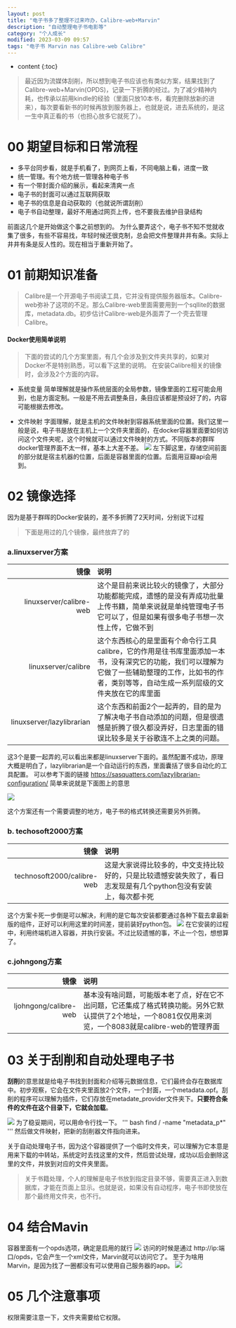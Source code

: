 ```yaml
---
layout: post
title: "电子书多了整理不过来咋办，Calibre-web+Marvin"
description: "自动整理电子书电影等"
category: "个人成长"
modified: 2023-03-09 09:57
tags: "电子书 Marvin nas Calibre-web Calibre"
---
```

* content
{:toc}

> 最近因为流媒体刮削，所以想到电子书应该也有类似方案，结果找到了Calibre-web+Marvin(OPDS)，记录一下折腾的经过。为了减少精神内耗，也传承以前用kindle的经验（里面只放10本书，看完删除放新的进来），每次要看新书的时候再放到服务器上，也就是说，进去系统的，是这一生中真正看的书（也担心放多它就死了）。

<!-- more -->
# 00 期望目标和日常流程
* 多平台同步看，就是手机看了，到网页上看，不同电脑上看，进度一致
* 统一管理。有个地方统一管理各种电子书
* 有一个带封面介绍的展示，看起来清爽一点
* 电子书的封面可以通过互联网获取
* 电子书的信息是自动获取的（也就说所谓刮削）
* 电子书自动整理，最好不用通过网页上传，也不要我去维护目录结构

前面这几个是开始做这个事之前想到的。
为什么要弄这个，电子书不知不觉就收集了很多，有些不容易找，年轻时候还很克制，总会把文件整理井井有条。实际上井井有条是反人性的。现在相当于重新开始了。

# 01 前期知识准备
> Calibre是一个开源电子书阅读工具，它并没有提供服务器版本。Calibre-web弥补了这项的不足。那么Calibre-web里面需要用到一个sqllite的数据库，metadata.db。初步估计Calibre-web是外面弄了一个壳去管理Calibre。

#### Docker使用简单说明

> 下面的尝试的几个方案里面，有几个会涉及到文件夹共享的，如果对Docker不是特别熟悉，可以看下这里的说明。
在安装Calibre相关的镜像时，会涉及2个方面的内容。
* 系统变量
简单理解就是操作系统层面的全局参数，镜像里面的工程可能会用到，也是方面定制。一般是不用去调整条目，条目应该都是预设好了的，内容可能根据去修改。

* 文件映射
字面理解，就是主机的文件映射到容器系统里面的位置。我们这里一般是说，电子书是放在主机上一个文件夹里面的，在docker容器里面要如何访问这个文件夹呢，这个时候就可以通过文件映射的方式。不同版本的群晖docker管理界面不太一样，基本上大差不差。
![](../../images/2023-03-19-01-10-04.png)
左下脚这里，存储空间前面的部分就是宿主机器的位置，后面是容器里面的位置。后面用豆瓣api会用到。


# 02 镜像选择
因为是基于群晖的Docker安装的，差不多折腾了2天时间，分别说下过程
> 下面是用过的几个镜像，最终放弃了的

### a.linuxserver方案

|              镜像 | 说明 | 
| -----------------: | :-------------- | 
|         linuxserver/calibre-web |          这个是目前来说比较火的镜像了，大部分功能都能完成，遗憾的是没有弄成功批量上传书籍，简单来说就是单纯管理电子书它可以了，但是如果有很多电子书想一次性上传，它做不到               |
| linuxserver/calibre                 |          这个东西核心的是里面有个命令行工具calibre，它的作用是往书库里面添加一本书，没有深究它的功能，我们可以理解为它做了一些辅助整理的工作，比如书的作者，类别等等，自动生成一系列层级的文件夹放在它的库里面  |  
| linuxserver/lazylibrarian |          这个东西和前面2个一起弄的，目的是为了解决电子书自动添加的问题，但是很遗憾是折腾了很久都没弄好，日志里面的错误比较多是关于谷歌连不上之类的问题。 |   

这3个是要一起弄的,可以看出来都是linuxserver下面的。虽然配置不成功，原理大概是明白了，lazylibrarian是一个自动运行的东西，里面囊括了很多自动化的工具配置。
可以参考下面的链接
https://sasquatters.com/lazylibrarian-configuration/
简单来说就是下面图上的意思

![](../../images/2023-03-19-00-51-54.png)

这个方案还有一个需要调整的地方，电子书的格式转换还需要另外折腾。



### b. techosoft2000方案

|              镜像 | 说明 | 
| -----------------: | :-------------- | 
|         technosoft2000/calibre-web  |          这是大家说得比较多的，中文支持比较好的，只是比较遗憾安装失败了，看日志发现是有几个python包没有安装上，每次都卡死              |

这个方案卡死一步倒是可以解决，利用的是它每次安装都要通过各种下载去拿最新版的组件，正好可以利用这里的时间差，提前装好python包。
![](../../images/2023-03-19-01-16-59.png)
在它安装的过程中，利用终端机进入容器，并执行安装。不过比较遗憾的事，不止一个包，想想算了。

### c.johngong方案

|              镜像 | 说明 | 
| -----------------: | :-------------- | 
|         ljohngong/calibre-web|          基本没有啥问题，可能版本老了点，好在它不出问题，它还集成了格式转换功能。另外它默认提供了2个地址，一个8081仅仅用来浏览，一个8083就是calibre-web的管理界面 |   

# 03 关于刮削和自动处理电子书
**刮削**的意思就是给电子书找到封面和介绍等元数据信息，它们最终会存在数据库中。初步观察，它会在文件夹里面放2个文件，一个封面，一个metadata.opf。刮削的程序可以理解为插件，它们存放在metadate_provider文件夹下。**只要符合条件的文件在这个目录下，它就会加载**。

![](../../images/2023-03-19-01-29-37.png)
为了稳妥期间，可以用命令行找一下。
''' bash
find / -name "metadata_p*"
'''
然后做文件映射，把新的刮削器文件指向进来。

关于自动处理电子书，因为这个容器提供了一个临时文件夹，可以理解为它本意是用来下载的中转站，系统定时去找这里的文件，然后尝试处理，成功以后会删除这里的文件，并放到对应的文件夹里面。
> 关于书籍处理，个人的理解是电子书放到指定目录不够，需要真正进入到数据库，才能在页面上显示。也就是说，如果没有自动程序，电子书即使放在那个最终用文件夹，也不行。

# 04 结合Mavin
容器里面有一个opds选项，确定是启用的就行
![](../../images/2023-03-19-01-39-44.png)
访问的时候是通过 http://ip:端口/opds，它会产生一个xml文件，Marvin就可以访问它了。
至于为啥用Marvin，是因为找了一圈都没有可以使用自己服务器的app。
![](../../images/2023-03-19-01-45-08.png)

# 05 几个注意事项
权限需要注意一下，文件夹需要给它权限。